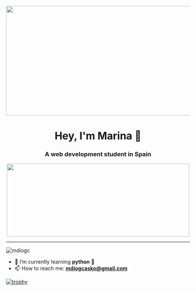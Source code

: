 <p align="center">
  <img width="1000" height="300" src="https://i.pinimg.com/originals/c2/92/42/c29242077524e0d14dabf72395b3f081.jpg">
</p>


<div align="center">

# Hey, I'm Marina 🦆

### A web development student in Spain


<img src="https://i.pinimg.com/originals/d4/e4/cb/d4e4cb0a31d3ce2eb5c9535f0d0f0f6c.gif" width="500" height="200"/>
</div>

---
<p align="left"> <img src="https://komarev.com/ghpvc/?username=mdiogc&label=Profile%20views&color=0e75b6&style=flat" alt="mdiogc" /> 
</p>



- 🌱 I’m currently learning **python** 🐍
- 📫 How to reach me: **mdiogcasko@gmail.com**

[![trophy](https://github-profile-trophy.vercel.app/?username=mdiogc)](https://github.com/ryo-ma/github-profile-trophy)


<!--
**mdiogc/mdiogc** is a ✨ _special_ ✨ repository because its `README.md` (this file) appears on your GitHub profile.

Here are some ideas to get you started:

- 🔭 I’m currently working on ...
- 👯 I’m looking to collaborate on ...
- 🤔 I’m looking for help with ...
- 💬 Ask me about ...
- 📫 How to reach me: ...
- 😄 Pronouns: ...
- ⚡ Fun fact: ...
-->

